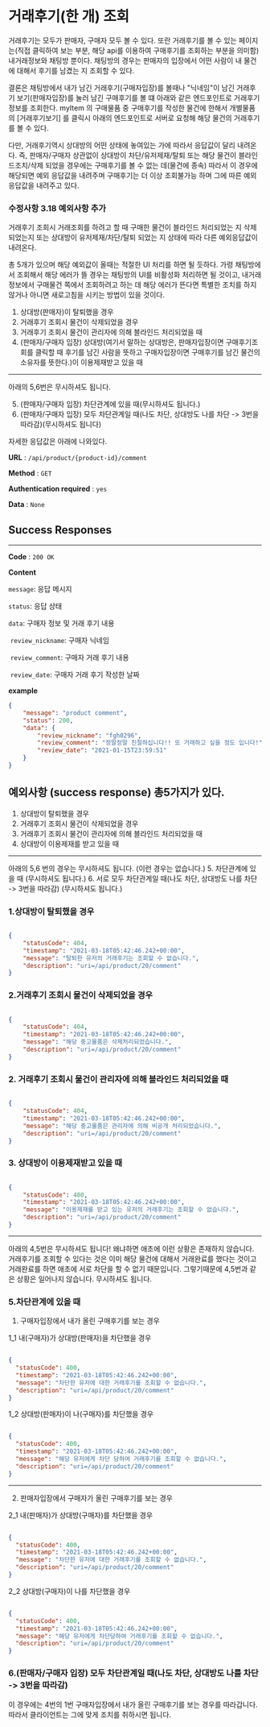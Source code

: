 # 거래후기(한 개) 조회

거래후기는 모두가 판매자, 구매자 모두 볼 수 있다.
또란 거래후기를 볼 수 있는 페이지는(직접 클릭하여 보는 부분, 해당 api를 이용하여 구매후기를 조회하는 부분을 의미함)
내거래정보와 채팅방 뿐이다. 채팅방의 경우는 판매자의 입장에서 어떤 사람이 내 물건에 대해서 후기를 남겼는 지 조회할 수 있다.

결론은
채팅방에서 내가 남긴 거래후기(구매자입장)를 볼때나 "닉네임"이 남긴 거래후기 보기(판매자입장)를 눌러 남긴 구매후기를 볼 떄
아래와 같은 엔드포인트로 거래후기 정보를 조회한다.
myItem 의 구매물품 중 구매후기를 작성한 물건에 한해서 개별물품의 [거래후기보기] 를 클릭시 아래의 엔드포인트로
서버로 요청해 해당 물건의 거래후기를 볼 수 있다.

다만,
거래후기역시 상대방의 어떤 상태에 놓여있는 가에 따라서 응답값이 달리 내려온다.
즉, 판매자/구매자 상관없이 상대방이 차단/유저제재/탈퇴 또는 해당 물건이 블라인드조치/삭제 되었을 경우에는 구매후기를 볼 수 없는 데(물건에 종속)
따라서 이 경우에 해당되면 예외 응답값을 내려주며 구매후기는 더 이상 조회불가능 하며 그에 따른 예외 응답값을 내려주고 있다.



### 수정사항 3.18 예외사항 추가 
거래후기 조회시 거래조회를 하려고 할 때 구매한 물건이 블라인드 처리되었는 지 삭제되었는지
또는 상대방이 유저제재/차단/탈퇴 되었는 지 상태에 따라 다른 예외응답값이 내려온다.

총 5개가 있으며 해당 예외값이 올때는 적절한 UI 처리를 하면 될 듯하다.
가령 채팅방에서 조회해서 해당 에러가 뜰 경우는 채팅방의 UI를 비활성화 처리하면 될 것이고, 내거래정보에서 구매물건 쪽에서 조회하려고 하는 데 해당
에러가 뜬다면 특별한 조치를 하지 않거나 아니면 새로고침을 시키는 방법이 있을 것이다.

1. 상대방(판매자)이 탈퇴했을 경우
2. 거래후기 조회시 물건이 삭제되었을 경우
3. 거래후기 조회시 물건이 관리자에 의해 블라인드 처리되었을 때
4. (판매자/구매자 입장) 상대방(여기서 말하는 상대방은, 판매자입장이면 구매후기조회를 클릭할 때 후기를 남긴 사람을 뜻하고 구매자입장이면 구매후기를 남긴 물건의 소유자를 뜻한다.)이 이용제재받고 있을 때
   

--- 
아래의 5,6번은 무시하셔도 됩니다.

5. (판매자/구매자 입장) 차단관계에 있을 때(무시하셔도 됩니다.)
6. (판매자/구매자 입장) 모두 차단관계일 때(나도 차단, 상대방도 나를 차단 -> 3번을 따라감)(무시하셔도 됩니다)

자세한 응답값은 아래에 나와있다.



**URL** : `/api/product/{product-id}/comment`

**Method** : `GET`

**Authentication required** : `yes`

**Data** : `None`

## Success Responses

___

**Code** : `200 OK`

**Content**

`message`: 응답 메시지

`status`: 응답 상태

`data`: 구매자 정보 및 거래 후기 내용

​		`review_nickname`: 구매자 닉네임

​		`review_comment`: 구매자 거래 후기 내용

​		`review_date`: 구매자 거래 후기 작성한 날짜

**example**

```json
{
    "message": "product comment",
    "status": 200,
    "data": {
        "review_nickname": "fgh0296",
        "review_comment": "정말정말 친절하십니다!! 또 거래하고 싶을 정도 입니다!",
        "review_date": "2021-01-15T23:59:51"
    }
}
```

## 예외사항 (success response) 총5가지가 있다.

1. 상대방이 탈퇴했을 경우
2. 거래후기 조회시 물건이 삭제되었을 경우
3. 거래후기 조회시 물건이 관리자에 의해 블라인드 처리되었을 때
4. 상대방이 이용제재를 받고 있을 때

--- 
아래의 5,6 번의 경우는 무시하셔도 됩니다. (이런 경우는 없습니다.)
5. 차단관계에 있을 때 (무시하셔도 됩니다.)
6. 서로 모두 차단관계일 때(나도 차단, 상대방도 나를 차단 -> 3번을 따라감) (무시하셔도 됩니다.)

### 1.상대방이 탈퇴했을 경우

```json

{
    "statusCode": 404,
    "timestamp": "2021-03-18T05:42:46.242+00:00",
    "message": "탈퇴한 유저의 거래후기는 조회할 수 없습니다.",
    "description": "uri=/api/product/20/comment"
}

```


### 2.거래후기 조회시 물건이 삭제되었을 경우

```json

{
    "statusCode": 404,
    "timestamp": "2021-03-18T05:42:46.242+00:00",
    "message": "해당 중고물품은 삭제처리되었습니다.",
    "description": "uri=/api/product/20/comment"
}

```

### 2. 거래후기 조회시 물건이 관리자에 의해 블라인드 처리되었을 때

```json

{
    "statusCode": 404,
    "timestamp": "2021-03-18T05:42:46.242+00:00",
    "message": "해당 중고물품은 관리자에 의해 비공개 처리되었습니다.",
    "description": "uri=/api/product/20/comment"
}

```

### 3. 상대방이 이용제재받고 있을 때


```json

{
    "statusCode": 400,
    "timestamp": "2021-03-18T05:42:46.242+00:00",
    "message": "이용제재를 받고 있는 유저의 거래후기는 조회할 수 없습니다.",
    "description": "uri=/api/product/20/comment"
}

```








---
아래의 4,5번은 무시하셔도 됩니다! 왜냐하면 애초에 이런 상황은 존재하지 않습니다.
거래후기를 조회할 수 있다는 것은 이미 해당 물건에 대해서 거래완료를 했다는 것이고
거래완료를 하면 애초에 서로 차단을 할 수 없기 때문입니다. 그렇기때문에 4,5번과 같은 상황은 일어나지 않습니다.
무시하셔도 됩니다.

### 5.차단관계에 있을 때

1) 구매자입장에서 내가 올린 구매후기를 보는 경우

1_1 내(구매자)가 상대방(판매자)을 차단했을 경우

```json

{
  "statusCode": 400,
  "timestamp": "2021-03-18T05:42:46.242+00:00",
  "message": "차단한 유저에 대한 거래후기를 조회할 수 없습니다.",
  "description": "uri=/api/product/20/comment"
}

```


1_2 상대방(판매자)이 나(구매자)를 차단했을 경우

```json

{
  "statusCode": 400,
  "timestamp": "2021-03-18T05:42:46.242+00:00",
  "message": "해당 유저에게 차단 당하여 거래후기를 조회할 수 없습니다.",
  "description": "uri=/api/product/20/comment"
}

```

---


2) 판매자입장에서 구매자가 올린 구매후기를 보는 경우


2_1 내(판매자)가 상대방(구매자)를 차단했을 경우

```json

{
  "statusCode": 400,
  "timestamp": "2021-03-18T05:42:46.242+00:00",
  "message": "차단한 유저에 대한 거래후기를 조회할 수 없습니다.",
  "description": "uri=/api/product/20/comment"
}

```



2_2 상대방(구매자)이 나를 차단했을 경우

```json

{
  "statusCode": 400,
  "timestamp": "2021-03-18T05:42:46.242+00:00",
  "message": "해당 유저에게 차단당하여 거래후기를 조회할 수 없습니다.",
  "description": "uri=/api/product/20/comment"
}

```

### 6.(판매자/구매자 입장) 모두 차단관계일 때(나도 차단, 상대방도 나를 차단 -> 3번을 따라감)

이 경우에는 4번의 1번 구매자입장에서 내가 올린 구매후기를 보는 경우를 따라갑니다. 따라서 클라이언트는 그에 맞게 조치를 취하시면 됩니다.